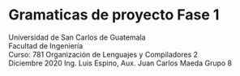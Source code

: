 # Gramaticas de proyecto Fase 1

Universidad de San Carlos de Guatemala  
Facultad de Ingeniería  
Curso: 781 Organización de Lenguajes y Compiladores 2  
Diciembre 2020
Ing. Luis Espino, Aux. Juan Carlos Maeda
Grupo 8


